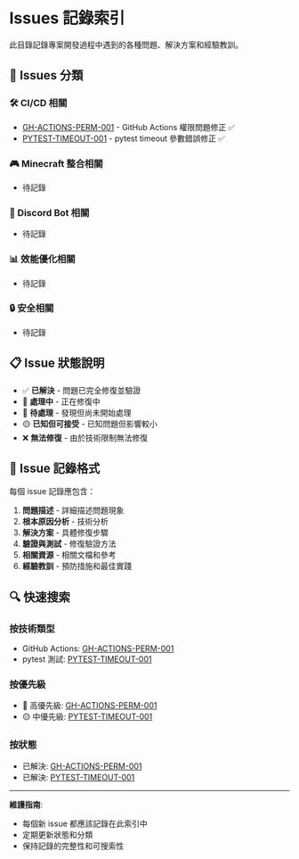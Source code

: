 # Issues 記錄索引

此目錄記錄專案開發過程中遇到的各種問題、解決方案和經驗教訓。

## 🎯 Issues 分類

### 🛠️ CI/CD 相關
- [GH-ACTIONS-PERM-001](./github-actions-permission-fix.md) - GitHub Actions 權限問題修正 ✅
- [PYTEST-TIMEOUT-001](./pytest-timeout-parameter-fix.md) - pytest timeout 參數錯誤修正 ✅

### 🎮 Minecraft 整合相關
- 待記錄

### 🤖 Discord Bot 相關  
- 待記錄

### 📊 效能優化相關
- 待記錄

### 🔒 安全相關
- 待記錄

## 📋 Issue 狀態說明

- ✅ **已解決** - 問題已完全修復並驗證
- 🔄 **處理中** - 正在修復中
- 🔴 **待處理** - 發現但尚未開始處理
- 🟡 **已知但可接受** - 已知問題但影響較小
- ❌ **無法修復** - 由於技術限制無法修復

## 📝 Issue 記錄格式

每個 issue 記錄應包含：

1. **問題描述** - 詳細描述問題現象
2. **根本原因分析** - 技術分析
3. **解決方案** - 具體修復步驟
4. **驗證與測試** - 修復驗證方法
5. **相關資源** - 相關文檔和參考
6. **經驗教訓** - 預防措施和最佳實踐

## 🔍 快速搜索

### 按技術類型
- GitHub Actions: [GH-ACTIONS-PERM-001](./github-actions-permission-fix.md)
- pytest 測試: [PYTEST-TIMEOUT-001](./pytest-timeout-parameter-fix.md)

### 按優先級
- 🔴 高優先級: [GH-ACTIONS-PERM-001](./github-actions-permission-fix.md)
- 🟡 中優先級: [PYTEST-TIMEOUT-001](./pytest-timeout-parameter-fix.md)

### 按狀態
- 已解決: [GH-ACTIONS-PERM-001](./github-actions-permission-fix.md)
- 已解決: [PYTEST-TIMEOUT-001](./pytest-timeout-parameter-fix.md)

---

**維護指南**:
- 每個新 issue 都應該記錄在此索引中
- 定期更新狀態和分類
- 保持記錄的完整性和可搜索性